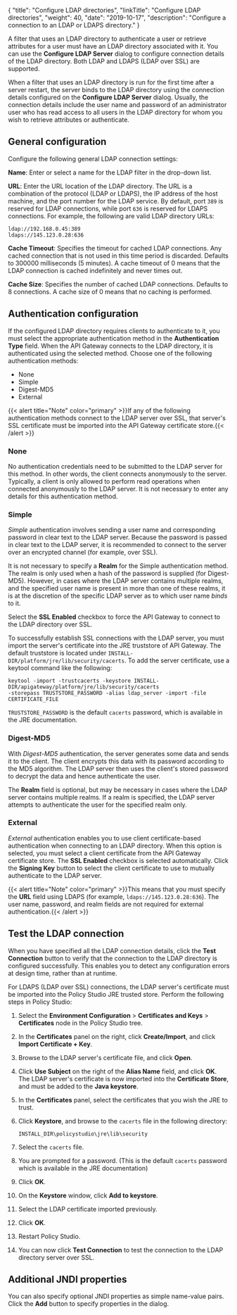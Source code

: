 {
"title": "Configure LDAP directories",
"linkTitle": "Configure LDAP directories",
"weight": 40,
"date": "2019-10-17",
"description": "Configure a connection to an LDAP or LDAPS directory."
}

A filter that uses an LDAP directory to authenticate a user or retrieve attributes for a user must have an LDAP directory associated with it. You can use the **Configure LDAP Server**
dialog to configure connection details of the LDAP directory. Both LDAP and LDAPS (LDAP over SSL) are supported.

When a filter that uses an LDAP directory is run for the first time after a server restart, the server binds to the LDAP directory using the connection details configured on the **Configure LDAP Server**
dialog. Usually, the connection details include the user name and password of an administrator user who has read access to all users in the LDAP directory for whom you wish to retrieve attributes or authenticate.

## General configuration

Configure the following general LDAP connection settings:

**Name**:
Enter or select a name for the LDAP filter in the drop-down list.

**URL**:
Enter the URL location of the LDAP directory. The URL is a combination of the protocol (LDAP or LDAPS), the IP address of the host machine, and the port number for the LDAP service. By default, port `389`
is reserved for LDAP connections, while port `636`
is reserved for LDAPS connections. For example, the following are valid LDAP directory URLs:

```
ldap://192.168.0.45:389
ldaps://145.123.0.28:636
```

**Cache Timeout**:
Specifies the timeout for cached LDAP connections. Any cached connection that is not used in this time period is discarded. Defaults to 300000 milliseconds (5 minutes). A cache timeout of 0 means that the LDAP connection is cached indefinitely and never times out.

**Cache Size**:
Specifies the number of cached LDAP connections. Defaults to 8 connections. A cache size of 0 means that no caching is performed.

## Authentication configuration

If the configured LDAP directory requires clients to authenticate to it, you must select the appropriate authentication method in the **Authentication Type**
field. When the API Gateway connects to the LDAP directory, it is authenticated using the selected method. Choose one of the following authentication methods:

* None
* Simple
* Digest-MD5
* External

{{< alert title="Note" color="primary" >}}If any of the following authentication methods connect to the LDAP server over SSL, that server's SSL certificate must be imported into the API Gateway certificate store.{{< /alert >}}

### None

No authentication credentials need to be submitted to the LDAP server for this method. In other words, the client connects anonymously to the server. Typically, a client is only allowed to perform read operations when connected anonymously to the LDAP server. It is not necessary to enter any details for this authentication method.

### Simple

*Simple*
authentication involves sending a user name and corresponding password in clear text to the LDAP server. Because the password is passed in clear text to the LDAP server, it is recommended to connect to the server over an encrypted channel (for example, over SSL).

It is not necessary to specify a **Realm**
for the Simple authentication method. The realm is only used when a hash of the password is supplied (for Digest-MD5). However, in cases where the LDAP server contains multiple realms, and the specified user name is present in more than one of these realms, it is at the discretion of the specific LDAP server as to which user name *binds*
to it.

Select the **SSL Enabled**
checkbox to force the API Gateway to connect to the LDAP directory over SSL.

To successfully establish SSL connections with the LDAP server, you must import the server's certificate into the JRE truststore of API Gateway. The default truststore is located under `INSTALL-DIR/platform/jre/lib/security/cacerts`. To add the server certificate, use a keytool command like the following:

```
keytool -import -trustcacerts -keystore INSTALL-DIR/apigateway/platform/jre/lib/security/cacerts
-storepass TRUSTSTORE_PASSWORD -alias ldap_server -import -file CERTIFICATE_FILE
```

`TRUSTSTORE_PASSWORD` is the default `cacerts` password, which is available in the JRE documentation.

### Digest-MD5

With *Digest-MD5*
authentication, the server generates some data and sends it to the client. The client encrypts this data with its password according to the MD5 algorithm. The LDAP server then uses the client's stored password to decrypt the data and hence authenticate the user.

The **Realm**
field is optional, but may be necessary in cases where the LDAP server contains multiple realms. If a realm is specified, the LDAP server attempts to authenticate the user for the specified realm only.

### External

*External*
authentication enables you to use client certificate-based authentication when connecting to an LDAP directory. When this option is selected, you must select a client certificate from the API Gateway certificate store. The **SSL Enabled**
checkbox is selected automatically. Click the **Signing Key** button to select the client certificate to use to mutually authenticate to the LDAP server.

{{< alert title="Note" color="primary" >}}This means that you must specify the **URL**
field using LDAPS (for example, `ldaps://145.123.0.28:636`). The user name, password, and realm fields are not required for external authentication.{{< /alert >}}

## Test the LDAP connection

When you have specified all the LDAP connection details, click the **Test Connection**
button to verify that the connection to the LDAP directory is configured successfully. This enables you to detect any configuration errors at design time, rather than at runtime.

For LDAPS (LDAP over SSL) connections, the LDAP server's certificate must be imported into the Policy Studio JRE trusted store. Perform the following steps in Policy Studio:

1. Select the **Environment Configuration** > **Certificates and Keys** > **Certificates**
    node in the Policy Studio tree.
2. In the **Certificates**
    panel on the right, click **Create/Import**, and click **Import Certificate + Key**.
3. Browse to the LDAP server's certificate file, and click **Open**.
4. Click **Use Subject**
    on the right of the **Alias Name**
    field, and click **OK**.\
    The LDAP server's certificate is now imported into the **Certificate Store**, and must be added to the **Java keystore**.
5. In the **Certificates**
    panel, select the certificates that you wish the JRE to trust.
6. Click **Keystore**, and browse to the `cacerts`
    file in the following directory:

    ```
    INSTALL_DIR\policystudio\jre\lib\security
    ```

7. Select the `cacerts`
    file.
8. You are prompted for a password. (This is the default `cacerts` password which is available in the JRE documentation)
9. Click **OK**.
10. On the **Keystore** window, click **Add to keystore**.
11. Select the LDAP certificate imported previously.
12. Click **OK**.
13. Restart Policy Studio.
14. You can now click **Test Connection**
    to test the connection to the LDAP directory server over SSL.

## Additional JNDI properties

You can also specify optional JNDI properties as simple name-value pairs. Click the **Add**
button to specify properties in the dialog.
